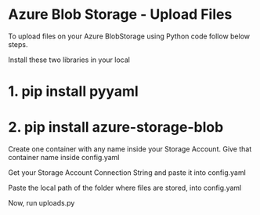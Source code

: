 # Azure Blob Storage - Upload Files
 
To upload files on your Azure BlobStorage using Python code follow below steps.

Install these two libraries in your local
# 1. pip install pyyaml
# 2. pip install azure-storage-blob

Create one container with any name inside your Storage Account.
Give that container name inside config.yaml

Get your Storage Account Connection String and paste it into config.yaml

Paste the local path of the folder where files are stored, into config.yaml
 
Now, run uploads.py
